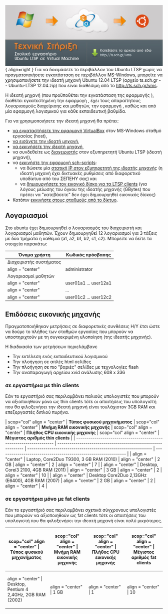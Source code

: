 ![Ts_promo_ubuntu-VM.jpg](Ts_promo_ubuntu-VM.jpg){ align=right } Για να δοκιμάσετε το
περιβάλλον του Ubuntu LTSP χωρίς να πραγματοποιήσετε εγκατάσταση σε
περιβάλλον MS-Windows, μπορείτε να χρησιμοποιήσετε την ιδεατή μηχανή
Ubuntu 12.04 LTSP (αρχείο ts.sch.gr -- Ubuntu-LTSP 12.04.zip) που είναι
διαθέσιμη από το <http://ts.sch.gr/vms>.

Η ιδεατή μηχανή (που προϋποθέτει την εγκατάσταση της εφαρμογής ),
διαθέτει εγκατεστημένη την εφαρμογή , έχει τους απαραίτητους
λογαριασμούς διαχείρισης και μαθητών, την εφαρμογή , καθώς και από
μία εφαρμογή λογισμικού για κάθε εκπαιδευτική βαθμίδα.

Για να χρησιμοποιήσετε την ιδεατή μηχανή θα πρέπει:

  - [να εγκαταστήσετε την εφαρμογή
    VirtualBox](../Προχωρημένα/VirtualBox.md#Εγκατάσταση)
    στον MS-Windows σταθμό εργασίας (host),
  - [να εισάγετε την ιδεατή
    μηχανή](../Προχωρημένα/VirtualBox.md#Εισαγωγή_προϋπάρχουσας_ιδεατής_μηχανής),
  - [να εκκινήσετε την ιδεατή
    μηχανή](../Προχωρημένα/VirtualBox.md#Οδηγός_Χρήσης),
  - να συνδεθείτε ως [διαχειριστής](#Διαχειριστής_συστήματος)
    στον εξυπηρετητή Ubuntu LTSP (ιδεατή μηχανή),
  - να [εκκινήστε την εφαρμογή
    sch-scripts](../sch-scripts/Εκκίνηση_της_εφαρμογής.md):
      - να δώσετε μία [στατική IP στον εξυπηρετητή της ιδεατής
        μηχανής](../sch-scripts/Ρύθμιση_σύνδεσης_δικτύου.md) (η
        ιδεατή μηχανή έχει δικτυακές ρυθμίσεις από διαφορετικό
        υποδίκτυο από του ΣΕΠΕΗΥ σας) και
      - να [δημιουργήσετε τον εικονικό δίσκο για τα LTSP
        clients](../sch-scripts/Δημοσίευση_εικονικού_δίσκου.md)
        (για λόγους μείωσης του όγκου της ιδεατής μηχανής (GBytes) που
        πρέπει να "κατεβάσετε" δεν έχει δημιουργηθεί εικονικός δίσκος)
  - Κατόπιν [εκκινήστε στους σταθμούς από το
    δίκτυο](Εκκίνηση_από_το_δίκτυο/index.md).



## Λογαριασμοί

Στο ubuntu έχει δημιουργηθεί ο λογαριασμός του διαχειριστή και
λογαριασμοί μαθητών. Έχουν δημιουργηθεί 12 λογαριασμοί για 3
τάξεις με δύο τμήματα η καθεμιά (a1, a2, b1, b2, c1, c2). Μπορείτε να
δείτε τα στοιχεία παρακάτω:

| Όνομα χρήστη                             | Κωδικός πρόσβασης                        |
| ---------------------------------------- | ---------------------------------------- |
| Διαχειριστής συστήματος                  |                                          |
| align = "center" | administrator         | align = "center" | pwdpwd                |
| Λογαριασμοί μαθητών                      |                                          |
| align = "center" | user01a1 ... user12a1 | align = "center" | pass01a1 ... pass12a1 |
| align = "center" | ...                   | align = "center" | ...                   |
| align = "center" | user01c2 ... user12c2 | align = "center" | pass01c2 ... pass12c2 |

## Επιδόσεις εικονικής μηχανής

Πραγματοποιήθηκαν μετρήσεις σε διαφορετικές συνθέσεις Η/Υ έτσι ώστε να
δούμε το πλήθος των σταθμών εργασίας που μπορούν να υποστηριχτούν με
τη συγκεκριμένη υλοποίηση (της ιδεατής μηχανής).

Η διαδικασία των μετρήσεων περιελάμβανε

  - Την εκτέλεση ενός εκπαιδευτικού λογισμικού
  - Την πλοήγηση σε απλές html σελίδες
  - Την πλοήγηση σε πιο "βαριές" σελίδες με τεχνολογίες flash
  - Την αναπαραγωγή αρχείου xvid ανάλυσης 608 x 336

### σε εργαστήρια με thin clients

Εάν το εργαστήριό σας περιλαμβάνει παλιούς υπολογιστές που μπορούν να
αξιοποιηθούν μόνο ως thin clients τότε οι απαιτήσεις του υπολογιστή
που θα φιλοξενήσει την ιδεατή μηχανή είναι τουλάχιστον 3GB RAM και
επεξεργαστές διπλού πυρήνα.

| scop="col" align = "center" | **Τύπος φυσικού μηχανήματος**         | scop="col" align = "center" | **Μνήμη RAM εικονικής μηχανής** | scop="col" align = "center" | **Πλήθος CPU εικονικής μηχανής** | scop="col" align = "center" | **Μέγιστος αριθμός thin clients** |
| ------------------------------------------------------------------- | ------------------------------------------------------------- | -------------------------------------------------------------- | --------------------------------------------------------------- |
| align = "center" | Laptop, Core2Duo T9300, 3 GB RAM (2010)          | align = "center" | 2 GB                                       | align = "center" | 2                                           | align = "center" | 7                                            |
| align = "center" | Desktop, Corei3 2100, 4GB RAM (2011)             | align = "center" | 3 GB                                       | align = "center" | 2                                           | align = "center" | 10                                           |
| align = "center" | Desktop Core2Duo 2,13GHz (E6400), 4GB RAM (2007) | align = "center" | 2 GB                                       | align = "center" | 2                                           | align = "center" | 4                                            |

### σε εργαστήρια μόνο με fat clients

Εάν το εργαστήριό σας περιλαμβάνει σχετικά σύγχρονους υπολογιστές που
μπορούν να αξιοποιηθούν ως fat clients τότε οι απαιτήσεις του
υπολογιστή που θα φιλοξενήσει την ιδεατή μηχανή είναι πολύ
μικρότερες.

<table>
<thead>
<tr class="header">
<th><p>scop="col" align = "center" | <strong>Τύπος φυσικού μηχανήματος</strong></p></th>
<th><p>scop="col" align = "center" | <strong>Μνήμη RAM εικονικής μηχανής</strong></p></th>
<th><p>scop="col" align = "center" | <strong>Πλήθος CPU εικονικής μηχανής</strong></p></th>
<th><p>scop="col" align = "center" | <strong>Μέγιστος αριθμός fat clients</strong></p></th>
</tr>
</thead>
<tbody>
<tr class="odd">
<td><p>align = "center" | Desktop,<br />
Pentium 4 2,4GHz, 2GB RAM (2002)</p></td>
<td><p>align = "center" | 1 GB</p></td>
<td><p>align = "center" | 1</p></td>
<td><p>align = "center" | 10</p></td>
</tr>
</tbody>
</table>
